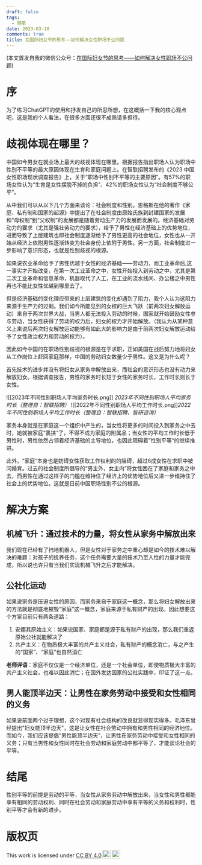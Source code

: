 ```yaml
---
draft: false
tags:
  - 随笔
date: 2023-03-10
comments: true
title: 在国际妇女节的思考——如何解决女性职场不公问题
---
```

(本文首发自我的微信公众号：[在国际妇女节的思考——如何解决女性职场不公问题](https://mp.weixin.qq.com/s/pVhOQHds8dBIl0cyKXJvUQ?token=1707941084&lang=zh_CN))
# 序
为了练习ChatGPT的使用和抒发自己的所思所想，在这概括一下我的核心观点吧，这是我的个人看法，在很多方面还很不成熟请多担待。
# 歧视体现在哪里？
中国如今男女在就业场上最大的歧视体现在哪里。根据报告指出职场人认为职场中性别不平等的最大原因体现在生育和家庭问题上。在智联招聘发布的《2023 中国女性职场现状调查报告》上，关于“职场中性别不平等的主要原因”。有57%的职场女性认为“生育是女性摆脱不掉的负担”、42%的职场女性认为“社会制度不够公平”。

从中我们可以从以下几个方面来谈论：社会制度和性别。恩格斯在他的著作《家庭、私有制和国家的起源》中提出了在社会制度由原始氏族到封建国家的发展和“母权制”到“父权制”的发展都是随着劳动生产力的发展而发展的。经济基础对劳动力的要求（尤其是强壮劳动力的要求），给予了男性在经济基础上的优势地位，进而导致了上层建筑也即社会制度逐渐给予了男性更高的社会地位，女性也从一开始从经济上依附男性逐渐转变为社会身份上依附于男性。另一方面，社会制度进一步影响了意识形态，也就是性别歧视的根源。

如果说农业革命给予了男性优越于女性的经济基础——劳动力，而工业革命后,这一事实才开始改变，在第一次工业革命之中，女性开始投入到劳动之中，尤其是第二次工业革命和信息革命，机器取代了人工，在工业的流水线间、办公楼之中男性再也不能比女性优越到哪里去了。

但是经济基础的变化理应带来的上层建筑的变化却遇到了阻力，我个人认为这阻力来源于生产力的过剩。我们如今所能见到的女权的巨大飞跃（前两次妇女解放运动）来自于两次世界大战，当男人都无法投入劳动的时候，国家就开始鼓励女性参与劳动，当女性获得了劳动的权力后，妇女的权力才开始解放。（我认为从某种意义上来说后两次妇女解放运动能够有如此大的影响力是由于前两次妇女解放运动给予了女性政治权力和劳动的权力）。

因此如今中国的在职场性别歧视的根源是在于求职，正如美国在战后努力地将妇女从工作岗位上赶回家庭那样，中国的劳动妇女数量少于男性。这又是为什么呢？

首先技术的进步并没有将妇女从家务中解放出来，而社会的意识形态也没有动力来解放妇女。根据调查报告，男性的家务时长短于女性的家务时长，工作时长则长于女性。

![[2023年不同性别职场人平均家务时长.png]]
*2023年不同性别职场人平均家务时长（整理自：智联招聘）*
![[2022年不同性别职场人平均工作时长.png]]*2022年不同性别职场人平均工作时长（整理自：智联招聘、智研咨询）*

家务本身就是在家庭这一个组织中产生的，当女性将更多的时间投入到家务之中去时，她就被家庭“裹挟“了，不得不成为家庭的附属品；当女性的平均工作时长低于男性时，男性依然占领着经济基础的主导地位，也因此阻碍着”性别平等“的继续推进。

此外，“家庭“本身也是妨碍女性获取工作权利的的阻碍，超过6成女性在求职中被问婚育。过去的社会制度所倡导的“男主外，女主内”将女性困在了家庭和家务之中去，而男性在通过这样子的门槛在维持住了经济上的优势地位后又进一步维持住了社会上的优势地位，这就是日前中国职场性别不公的根源。
# 解决方案
## 机械飞升：通过技术的力量，将女性从家务中解放出来
我们现在已经有了扫地机器人，但是女性对于家务之中重心却是如今的技术难以解决的难题：对孩子的抚养任务，这个任务需要大量的技术乃至人性的力量才能完成，所以说也许只有当我们实现机械飞升之后才能解决。

## 公社化运动
如果说家务是压迫女性的原因，而家务来自于家庭这一概念，那么将妇女解放出来的方法就是彻底地摧毁“家庭”这一概念，家庭来源于私有财产的出现。因此想要这个方案目前只有两条道路：
1. 安娜其原始主义：如果说国家、家庭都是源于私有财产的出现，那么我们重返原始公社就能解决了
2. 共产主义：在物质极大丰富的共产主义社会，私有财产的概念消亡，与之产生的“国家”、“家庭”也自然消亡

**老师评语**：家庭不仅仅是一个经济单位，还是一个社会单位，即使物质极大丰富的共产主义社会，也难以因此消亡；在国外发达国家的公社实践中，印证了这一点。
## 男人能顶半边天：让男性在家务劳动中接受和女性相同的义务
如果说前面两个过于理想，这个对现有社会结构的改良就显得现实得多。毛泽东曾经提出"妇女能顶半边天"，这是让女性在社会劳动中拥有和男性相同的经济地位。而如今，我们应该提倡“男性能顶半边天”，让男性在家务劳动中接受和女性相同的义务；只有当男性和女性同时在社会劳动和家庭劳动中都平等了，才能谈论社会的平等。
# 结尾
性别平等的前提是劳动的平等，当女性从家务劳动中解放出来，当女性和男性都能享有相同的劳动权利、同时在社会劳动和家庭劳动中享有平等的义务和权利时，性别平等才会有新的进步。

# 版权页
<p xmlns:cc="http://creativecommons.org/ns#" >This work is licensed under <a href="https://creativecommons.org/licenses/by/4.0/?ref=chooser-v1" target="_blank" rel="license noopener noreferrer" style="display:inline-block;">CC BY 4.0<img style="height:22px!important;margin-left:3px;vertical-align:text-bottom;" src="https://mirrors.creativecommons.org/presskit/icons/cc.svg?ref=chooser-v1" alt=""><img style="height:22px!important;margin-left:3px;vertical-align:text-bottom;" src="https://mirrors.creativecommons.org/presskit/icons/by.svg?ref=chooser-v1" alt=""></a></p>